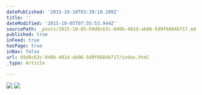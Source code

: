 ```yaml
---
datePublished: '2015-10-10T03:39:10.289Z'
title: ''
dateModified: '2015-10-05T07:55:53.944Z'
sourcePath: _posts/2015-10-05-69d8c63c-040b-401d-ab06-5d9f6604b717.md
published: true
inFeed: true
hasPage: true
inNav: false
url: 69d8c63c-040b-401d-ab06-5d9f6604b717/index.html
_type: Article

---
```

![](https://the-grid-user-content.s3-us-west-2.amazonaws.com/4616ff15-e708-4cc9-89b7-14895d2f4264.png)
![](https://the-grid-user-content.s3-us-west-2.amazonaws.com/53ffdbb2-29a2-4747-8b43-50f0ef47ec9d.png)